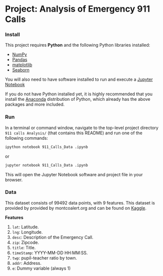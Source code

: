 
# Project: Analysis of Emergency 911 Calls 

### Install

This project requires **Python** and the following Python libraries installed:

- [NumPy](http://www.numpy.org/)
- [Pandas](http://pandas.pydata.org/)
- [matplotlib](http://matplotlib.org/)
- [Seaborn](https://seaborn.pydata.org/)

You will also need to have software installed to run and execute a [Jupyter Notebook](http://ipython.org/notebook.html)

If you do not have Python installed yet, it is highly recommended that you install the [Anaconda](http://continuum.io/downloads) distribution of Python, which already has the above packages and more included. 


### Run

In a terminal or command window, navigate to the top-level project directory `911 calls Analysis/` (that contains this README) and run one of the following commands:

```bash
ipython notebook 911_Calls_Data .ipynb
```  
or
```bash
jupyter notebook 911_Calls_Data .ipynb
```

This will open the Jupyter Notebook software and project file in your browser.

### Data

This dataset consists of 99492 data points, with 9 features. This dataset is provided by provided by montcoalert.org and can be found on [Kaggle](https://www.kaggle.com/mchirico/montcoalert).

**Features**
1.  `lat`: Latitude.
2. `lng`: Longitude.
3. `desc`: Description of the Emergency Call.
4. `zip`: Zipcode.
5. `title`: Title.
6. `timeStamp`: YYYY-MM-DD HH:MM:SS.
7. `twp`: pupil-teacher ratio by town.
8. `addr`: Address.
9. `e`: Dummy variable (always 1)
